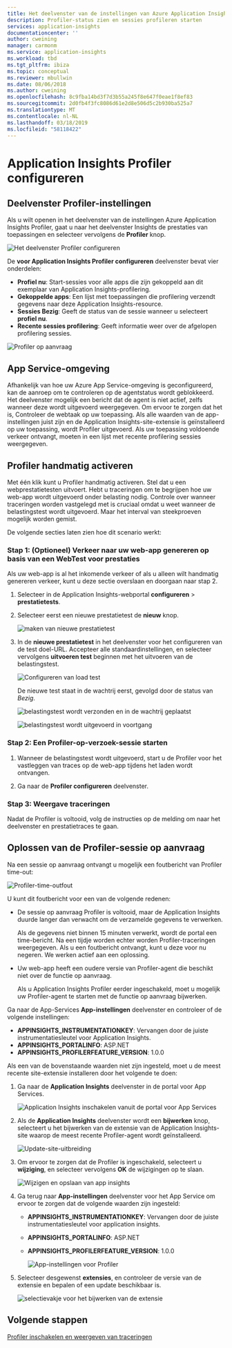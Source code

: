 ```yaml
---
title: Het deelvenster van de instellingen van Azure Application Insights Profiler gebruiken | Microsoft Docs
description: Profiler-status zien en sessies profileren starten
services: application-insights
documentationcenter: ''
author: cweining
manager: carmonm
ms.service: application-insights
ms.workload: tbd
ms.tgt_pltfrm: ibiza
ms.topic: conceptual
ms.reviewer: mbullwin
ms.date: 08/06/2018
ms.author: cweining
ms.openlocfilehash: 8c9fba14bd3f7d3b55a245f8e647f0eae1f8ef83
ms.sourcegitcommit: 2d0fb4f3fc8086d61e2d8e506d5c2b930ba525a7
ms.translationtype: MT
ms.contentlocale: nl-NL
ms.lasthandoff: 03/18/2019
ms.locfileid: "58118422"
---
```

# <a name="configure-application-insights-profiler"></a>Application Insights Profiler configureren

## <a name="profiler-settings-pane"></a>Deelvenster Profiler-instellingen

Als u wilt openen in het deelvenster van de instellingen Azure Application Insights Profiler, gaat u naar het deelvenster Insights de prestaties van toepassingen en selecteer vervolgens de **Profiler** knop.

![Het deelvenster Profiler configureren][configure-profiler-entry]

De **voor Application Insights Profiler configureren** deelvenster bevat vier onderdelen: 
* **Profiel nu**: Start-sessies voor alle apps die zijn gekoppeld aan dit exemplaar van Application Insights-profilering.
* **Gekoppelde apps**: Een lijst met toepassingen die profilering verzendt gegevens naar deze Application Insights-resource.
* **Sessies Bezig**: Geeft de status van de sessie wanneer u selecteert **profiel nu**. 
* **Recente sessies profilering**: Geeft informatie weer over de afgelopen profilering sessies.

![Profiler op aanvraag][profiler-on-demand]

## <a name="app-service-environment"></a>App Service-omgeving
Afhankelijk van hoe uw Azure App Service-omgeving is geconfigureerd, kan de aanroep om te controleren op de agentstatus wordt geblokkeerd. Het deelvenster mogelijk een bericht dat de agent is niet actief, zelfs wanneer deze wordt uitgevoerd weergegeven. Om ervoor te zorgen dat het is, Controleer de webtaak op uw toepassing. Als alle waarden van de app-instellingen juist zijn en de Application Insights-site-extensie is geïnstalleerd op uw toepassing, wordt Profiler uitgevoerd. Als uw toepassing voldoende verkeer ontvangt, moeten in een lijst met recente profilering sessies weergegeven.

## <a id="profileondemand"></a> Profiler handmatig activeren

Met één klik kunt u Profiler handmatig activeren. Stel dat u een webprestatietesten uitvoert. Hebt u traceringen om te begrijpen hoe uw web-app wordt uitgevoerd onder belasting nodig. Controle over wanneer traceringen worden vastgelegd met is cruciaal omdat u weet wanneer de belastingstest wordt uitgevoerd. Maar het interval van steekproeven mogelijk worden gemist.

De volgende secties laten zien hoe dit scenario werkt:

### <a name="step-1-optional-generate-traffic-to-your-web-app-by-starting-a-web-performance-test"></a>Stap 1: (Optioneel) Verkeer naar uw web-app genereren op basis van een WebTest voor prestaties

Als uw web-app is al het inkomende verkeer of als u alleen wilt handmatig genereren verkeer, kunt u deze sectie overslaan en doorgaan naar stap 2.

1. Selecteer in de Application Insights-webportal **configureren** > **prestatietests**. 

1. Selecteer eerst een nieuwe prestatietest de **nieuw** knop.

   ![maken van nieuwe prestatietest][create-performance-test]

1. In de **nieuwe prestatietest** in het deelvenster voor het configureren van de test doel-URL. Accepteer alle standaardinstellingen, en selecteer vervolgens **uitvoeren test** beginnen met het uitvoeren van de belastingstest.

    ![Configureren van load test][configure-performance-test]

    De nieuwe test staat in de wachtrij eerst, gevolgd door de status van *Bezig*.

    ![belastingstest wordt verzonden en in de wachtrij geplaatst][load-test-queued]

    ![belastingstest wordt uitgevoerd in voortgang][load-test-in-progress]

### <a name="step-2-start-a-profiler-on-demand-session"></a>Stap 2: Een Profiler-op-verzoek-sessie starten

1. Wanneer de belastingstest wordt uitgevoerd, start u de Profiler voor het vastleggen van traces op de web-app tijdens het laden wordt ontvangen.

1. Ga naar de **Profiler configureren** deelvenster.


### <a name="step-3-view-traces"></a>Stap 3: Weergave traceringen

Nadat de Profiler is voltooid, volg de instructies op de melding om naar het deelvenster en prestatietraces te gaan.

## <a name="troubleshoot-the-profiler-on-demand-session"></a>Oplossen van de Profiler-sessie op aanvraag

Na een sessie op aanvraag ontvangt u mogelijk een foutbericht van Profiler time-out:

![Profiler-time-outfout][profiler-timeout]

U kunt dit foutbericht voor een van de volgende redenen:

* De sessie op aanvraag Profiler is voltooid, maar de Application Insights duurde langer dan verwacht om de verzamelde gegevens te verwerken.  

  Als de gegevens niet binnen 15 minuten verwerkt, wordt de portal een time-bericht. Na een tijdje worden echter worden Profiler-traceringen weergegeven. Als u een foutbericht ontvangt, kunt u deze voor nu negeren. We werken actief aan een oplossing.

* Uw web-app heeft een oudere versie van Profiler-agent die beschikt niet over de functie op aanvraag.  

  Als u Application Insights Profiler eerder ingeschakeld, moet u mogelijk uw Profiler-agent te starten met de functie op aanvraag bijwerken.
  
Ga naar de App-Services **App-instellingen** deelvenster en controleer of de volgende instellingen:
* **APPINSIGHTS_INSTRUMENTATIONKEY**: Vervangen door de juiste instrumentatiesleutel voor Application Insights.
* **APPINSIGHTS_PORTALINFO**: ASP.NET
* **APPINSIGHTS_PROFILERFEATURE_VERSION**: 1.0.0

Als een van de bovenstaande waarden niet zijn ingesteld, moet u de meest recente site-extensie installeren door het volgende te doen:

1. Ga naar de **Application Insights** deelvenster in de portal voor App Services.

    ![Application Insights inschakelen vanuit de portal voor App Services][enable-app-insights]

1. Als de **Application Insights** deelvenster wordt een **bijwerken** knop, selecteert u het bijwerken van de extensie van de Application Insights-site waarop de meest recente Profiler-agent wordt geïnstalleerd.

    ![Update-site-uitbreiding][update-site-extension]

1. Om ervoor te zorgen dat de Profiler is ingeschakeld, selecteert u **wijziging**, en selecteer vervolgens **OK** de wijzigingen op te slaan.

    ![Wijzigen en opslaan van app insights][change-and-save-appinsights]

1. Ga terug naar **App-instellingen** deelvenster voor het App Service om ervoor te zorgen dat de volgende waarden zijn ingesteld:
   * **APPINSIGHTS_INSTRUMENTATIONKEY**: Vervangen door de juiste instrumentatiesleutel voor application insights.
   * **APPINSIGHTS_PORTALINFO**: ASP.NET 
   * **APPINSIGHTS_PROFILERFEATURE_VERSION**: 1.0.0

     ![App-instellingen voor Profiler][app-settings-for-profiler]

1. Selecteer desgewenst **extensies**, en controleer de versie van de extensie en bepalen of een update beschikbaar is.

    ![selectievakje voor het bijwerken van de extensie][check-for-extension-update]

## <a name="next-steps"></a>Volgende stappen
[Profiler inschakelen en weergeven van traceringen](profiler-overview.md?toc=/azure/azure-monitor/toc.json)

[profiler-on-demand]: ./media/profiler-settings/Profiler-on-demand.png
[configure-profiler-entry]: ./media/profiler-settings/configure-profiler-entry.png
[create-performance-test]: ./media/profiler-settings/new-performance-test.png
[configure-performance-test]: ./media/profiler-settings/configure-performance-test.png
[load-test-queued]: ./media/profiler-settings/load-test-queued.png
[load-test-in-progress]: ./media/profiler-settings/load-test-inprogress.png
[enable-app-insights]: ./media/profiler-settings/enable-app-insights-blade-01.png
[update-site-extension]: ./media/profiler-settings/update-site-extension-01.png
[change-and-save-appinsights]: ./media/profiler-settings/change-and-save-appinsights-01.png
[app-settings-for-profiler]: ./media/profiler-settings/appsettings-for-profiler-01.png
[check-for-extension-update]: ./media/profiler-settings/check-extension-update-01.png
[profiler-timeout]: ./media/profiler-settings/profiler-timeout.png
